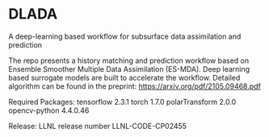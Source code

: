 # DLADA
A deep-learning based workflow for subsurface data assimilation and prediction

The repo presents a history matching and prediction workflow based on Ensemble Smoother Multiple Data Assimilation (ES-MDA). Deep learning based surrogate models are built to accelerate the workflow. Detailed algorithm can be found in the preprint:
https://arxiv.org/pdf/2105.09468.pdf

Required Packages:
tensorflow               2.3.1
torch                    1.7.0
polarTransform           2.0.0
opencv-python            4.4.0.46

Release:
LLNL release number LLNL-CODE-CP02455

